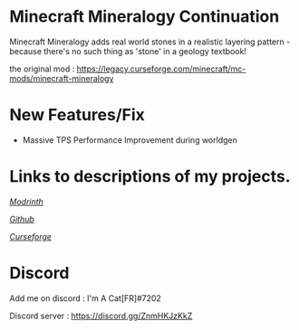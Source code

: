 # Minecraft Mineralogy Continuation

Minecraft Mineralogy adds real world stones in a realistic layering pattern - because there's no such thing as 'stone' in a geology textbook!

the original mod : https://legacy.curseforge.com/minecraft/mc-mods/minecraft-mineralogy

# New Features/Fix

- Massive TPS Performance Improvement during worldgen

# Links to descriptions of my projects.

[*Modrinth*](https://modrinth.com/mod/mineralogy-continuation)

[*Github*](https://github.com/quentin452/MinecraftMineralogy)

[*Curseforge*](https://legacy.curseforge.com/minecraft/mc-mods/mineralogy-continuation)

# Discord

Add me on discord : I'm A Cat[FR]#7202

Discord server : https://discord.gg/ZnmHKJzKkZ
